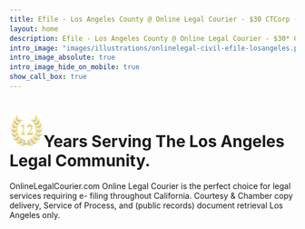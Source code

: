 ```yaml
---
title: Efile - Los Angeles County @ Online Legal Courier - $30 CTCorp - $19.95 Courtesy Copies
layout: home
description: Efile - Los Angeles County @ Online Legal Courier - $30* CTCorp - $19.95* Courtesy Copies.
intro_image: "images/illustrations/onlinelegal-civil-efile-losangeles.png"
intro_image_absolute: true
intro_image_hide_on_mobile: true
show_call_box: true
---
```


# <a href="https://lacourtesycopies.com/efilingdivisionLACourtComplexCivilEfiling/" target="_blank"><img src="/images/12YearsOLC.jpg" alt="Taking Legal Courier Order Higher" style="height: 60px !important;width: 60px !important;" ></a>Years Serving The Los Angeles Legal Community.

OnlineLegalCourier.com Online Legal Courier is the perfect choice for legal services requiring e- filing throughout California. Courtesy & Chamber copy delivery, Service of Process, and (public records) document retrieval Los Angeles only.
